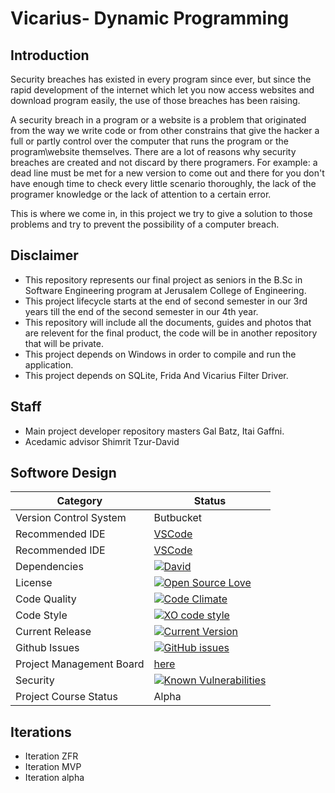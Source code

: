 # Vicarius- Dynamic Programming

## Introduction
Security breaches has existed in every program since ever, but since the rapid development of the internet which let you
now access websites and download program easily, the use of those breaches has been raising.

A security breach in a program or a website is a problem that originated from the way we write code or from other constrains
that give the hacker a full or partly control over the computer that runs the program or the program\website themselves.
There are a lot of reasons why security breaches are created and not discard by there programers. For example:
a dead line must be met for a new version to come out and there for you don't have enough time to check every little scenario 
thoroughly, the lack of the programer knowledge or the lack of attention to a certain error.

This is where we come in, in this project we try to give a solution to those problems and try to prevent the possibility of a computer breach.

## Disclaimer
* This repository represents our final project as seniors in the B.Sc in Software Engineering program at Jerusalem College of Engineering.
* This project lifecycle starts at the end of second semester in our 3rd years till the end of the second semester in our 4th year.
* This repository will include all the documents, guides and photos that are relevent for the final product, the code will be in another repository that will be private.
* This project depends on Windows in order to compile and run the application.
* This project depends on SQLite, Frida And Vicarius Filter Driver.

## Staff
* Main project developer repository masters
Gal Batz, Itai Gaffni.
* Acedamic advisor Shimrit Tzur-David

## Softwore Design
| Category  | Status |
| ------------- | ------------- |
| Version Control System | Butbucket  |
| Recommended IDE  | [VSCode](https://code.visualstudio.com) |
| Recommended IDE  | [VSCode](https://code.visualstudio.com) |
| Dependencies | [![David](https://img.shields.io/david/dev/idleberg/vscode-badges.svg?style=flat-square)](https://david-dm.org/batz91/Dynamic-Analysis--Final-Project-JCE?type=dev) |
| License | [![Open Source Love](https://badges.frapsoft.com/os/mit/mit.svg?v=102)](https://github.com/ellerbrock/open-source-badge/) |
| Code Quality | [![Code Climate](https://codeclimate.com/github/batz91/Tlushi.svg)](https://codeclimate.com/github/jce-il/batz91/Tlushi) |
| Code Style | [![XO code style](https://img.shields.io/badge/code_style-XO-5ed9c7.svg)](https://github.com/batz91/Dynamic-Analysis--Final-Project-JCE) |
| Current Release | [![Current Version](https://img.shields.io/github/release/batz91/Dynamic-Analysis--Final-Project-JCE.svg?style=flat)](https://github.com/batz91/Dynamic-Analysis--Final-Project-JCE/releases) |
| Github Issues | [![GitHub issues](https://img.shields.io/github/issues/batz91/Dynamic-Analysis--Final-Project-JCE.svg?style=flat)](https://github.com/batz91/Dynamic-Analysis--Final-Project-JCE/issues) |
| Project Management Board| [here](https://github.com/batz91/Dynamic-Analysis--Final-Project-JCE/projects/1) |
| Security | [![Known Vulnerabilities](https://snyk.io/test/github/batz91/Tlushi/badge.svg)](https://snyk.io/test/github/batz91/Dynamic-Analysis--Final-Project-JCE) |
| Project Course Status | Alpha |

## Iterations
* Iteration ZFR
* Iteration MVP
* Iteration alpha
